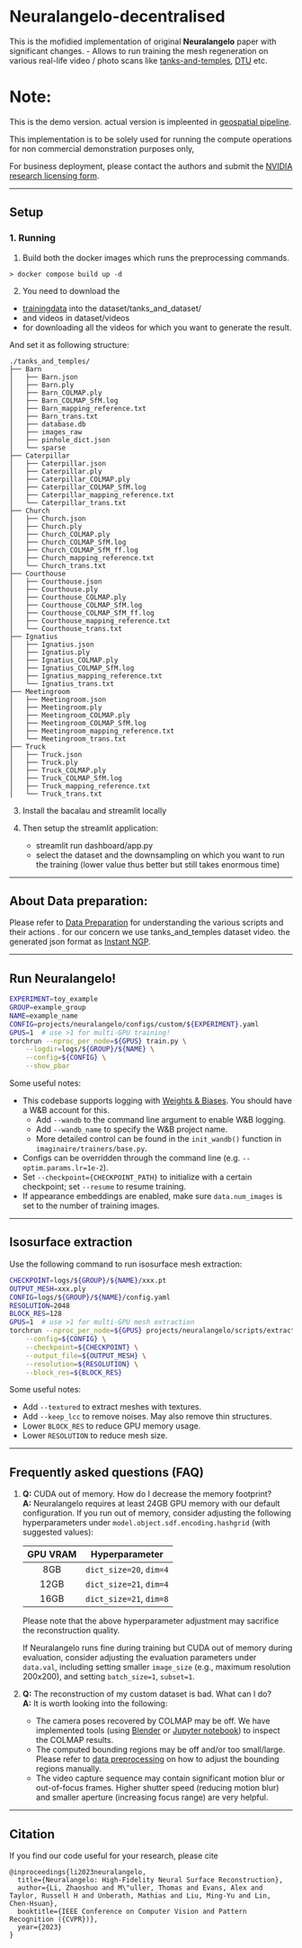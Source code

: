 # Neuralangelo-decentralised 
This is the mofidied implementation of original **Neuralangelo** paper with significant changes.
    - Allows to run training the mesh regeneration on various real-life video / photo scans like [tanks-and-temples](), [DTU]() etc.

# Note:
This is the demo version. actual version is impleented in [geospatial pipeline](https://github.com/The-Extra-Project/geospatial-pipelines/tree/photogrammetry-pipeline). 

This implementation is to be solely used for running the compute operations for non commercial demonstration purposes only,

For business  deployment, please contact the authors and submit the [NVIDIA research licensing form](https://www.nvidia.com/en-us/research/inquiries/).

--------------------------------------

## Setup
###  1. Running 

1. Build both the docker images which runs the preprocessing commands.

```
> docker compose build up -d 
```

2. You need to download the 
- [trainingdata](https://drive.google.com/file/d/1jAr3IDvhVmmYeDWi0D_JfgiHcl70rzVE/view?resourcekey=)   into the dataset/tanks_and_dataset/ 
- and  videos in dataset/videos
- for downloading all the videos for which you want to generate the result.

And set it as following structure:

```
./tanks_and_temples/
├── Barn
│   ├── Barn.json
│   ├── Barn.ply
│   ├── Barn_COLMAP.ply
│   ├── Barn_COLMAP_SfM.log
│   ├── Barn_mapping_reference.txt
│   ├── Barn_trans.txt
│   ├── database.db
│   ├── images_raw
│   ├── pinhole_dict.json
│   └── sparse
├── Caterpillar
│   ├── Caterpillar.json
│   ├── Caterpillar.ply
│   ├── Caterpillar_COLMAP.ply
│   ├── Caterpillar_COLMAP_SfM.log
│   ├── Caterpillar_mapping_reference.txt
│   └── Caterpillar_trans.txt
├── Church
│   ├── Church.json
│   ├── Church.ply
│   ├── Church_COLMAP.ply
│   ├── Church_COLMAP_SfM.log
│   ├── Church_COLMAP_SfM_ff.log
│   ├── Church_mapping_reference.txt
│   └── Church_trans.txt
├── Courthouse
│   ├── Courthouse.json
│   ├── Courthouse.ply
│   ├── Courthouse_COLMAP.ply
│   ├── Courthouse_COLMAP_SfM.log
│   ├── Courthouse_COLMAP_SfM_ff.log
│   ├── Courthouse_mapping_reference.txt
│   └── Courthouse_trans.txt
├── Ignatius
│   ├── Ignatius.json
│   ├── Ignatius.ply
│   ├── Ignatius_COLMAP.ply
│   ├── Ignatius_COLMAP_SfM.log
│   ├── Ignatius_mapping_reference.txt
│   └── Ignatius_trans.txt
├── Meetingroom
│   ├── Meetingroom.json
│   ├── Meetingroom.ply
│   ├── Meetingroom_COLMAP.ply
│   ├── Meetingroom_COLMAP_SfM.log
│   ├── Meetingroom_mapping_reference.txt
│   └── Meetingroom_trans.txt
├── Truck
│   ├── Truck.json
│   ├── Truck.ply
│   ├── Truck_COLMAP.ply
│   ├── Truck_COLMAP_SfM.log
│   ├── Truck_mapping_reference.txt
│   └── Truck_trans.txt
```
3. Install the bacalau and streamlit locally

4. Then setup the streamlit application: 
    - streamlit run dashboard/app.py  
    - select the dataset and the downsampling on which you want to run the training (lower value thus better but still takes enormous time)
--------------------------------------

##  About Data preparation:
Please refer to [Data Preparation](DATA_PROCESSING.md) for understanding the various scripts and their actions .  for our concern we use tanks_and_temples dataset video. the generated json format as [Instant NGP](https://github.com/NVlabs/instant-ngp).

--------------------------------------

## Run Neuralangelo!
```bash
EXPERIMENT=toy_example
GROUP=example_group
NAME=example_name
CONFIG=projects/neuralangelo/configs/custom/${EXPERIMENT}.yaml
GPUS=1  # use >1 for multi-GPU training!
torchrun --nproc_per_node=${GPUS} train.py \
    --logdir=logs/${GROUP}/${NAME} \
    --config=${CONFIG} \
    --show_pbar
```
Some useful notes:
- This codebase supports logging with [Weights & Biases](https://wandb.ai/site). You should have a W&B account for this.
    - Add `--wandb` to the command line argument to enable W&B logging.
    - Add `--wandb_name` to specify the W&B project name.
    - More detailed control can be found in the `init_wandb()` function in `imaginaire/trainers/base.py`.
- Configs can be overridden through the command line (e.g. `--optim.params.lr=1e-2`).
- Set `--checkpoint={CHECKPOINT_PATH}` to initialize with a certain checkpoint; set `--resume` to resume training.
- If appearance embeddings are enabled, make sure `data.num_images` is set to the number of training images.

--------------------------------------

## Isosurface extraction
Use the following command to run isosurface mesh extraction:
```bash
CHECKPOINT=logs/${GROUP}/${NAME}/xxx.pt
OUTPUT_MESH=xxx.ply
CONFIG=logs/${GROUP}/${NAME}/config.yaml
RESOLUTION=2048
BLOCK_RES=128
GPUS=1  # use >1 for multi-GPU mesh extraction
torchrun --nproc_per_node=${GPUS} projects/neuralangelo/scripts/extract_mesh.py \
    --config=${CONFIG} \
    --checkpoint=${CHECKPOINT} \
    --output_file=${OUTPUT_MESH} \
    --resolution=${RESOLUTION} \
    --block_res=${BLOCK_RES}
```
Some useful notes:
- Add `--textured` to extract meshes with textures.
- Add `--keep_lcc` to remove noises. May also remove thin structures.
- Lower `BLOCK_RES` to reduce GPU memory usage.
- Lower `RESOLUTION` to reduce mesh size.

--------------------------------------

## Frequently asked questions (FAQ)
1. **Q:** CUDA out of memory. How do I decrease the memory footprint?  
    **A:** Neuralangelo requires at least 24GB GPU memory with our default configuration. If you run out of memory, consider adjusting the following hyperparameters under `model.object.sdf.encoding.hashgrid` (with suggested values):

    | GPU VRAM      | Hyperparameter          |
    | :-----------: | :---------------------: |
    | 8GB           | `dict_size=20`, `dim=4` |
    | 12GB          | `dict_size=21`, `dim=4` |
    | 16GB          | `dict_size=21`, `dim=8` |

    Please note that the above hyperparameter adjustment may sacrifice the reconstruction quality.

   If Neuralangelo runs fine during training but CUDA out of memory during evaluation, consider adjusting the evaluation parameters under `data.val`, including setting smaller `image_size` (e.g., maximum resolution 200x200), and setting `batch_size=1`, `subset=1`.

2. **Q:** The reconstruction of my custom dataset is bad. What can I do?  
    **A:** It is worth looking into the following:
    - The camera poses recovered by COLMAP may be off. We have implemented tools (using [Blender](https://github.com/mli0603/BlenderNeuralangelo) or [Jupyter notebook](projects/neuralangelo/scripts/visualize_colmap.ipynb)) to inspect the COLMAP results.
    - The computed bounding regions may be off and/or too small/large. Please refer to [data preprocessing](DATA_PROCESSING.md) on how to adjust the bounding regions manually.
    - The video capture sequence may contain significant motion blur or out-of-focus frames. Higher shutter speed (reducing motion blur) and smaller aperture (increasing focus range) are very helpful.

--------------------------------------

## Citation
If you find our code useful for your research, please cite
```
@inproceedings{li2023neuralangelo,
  title={Neuralangelo: High-Fidelity Neural Surface Reconstruction},
  author={Li, Zhaoshuo and M\"uller, Thomas and Evans, Alex and Taylor, Russell H and Unberath, Mathias and Liu, Ming-Yu and Lin, Chen-Hsuan},
  booktitle={IEEE Conference on Computer Vision and Pattern Recognition ({CVPR})},
  year={2023}
}
```
